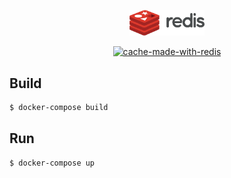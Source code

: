 <p align="center">
  <a href="https://redis.io/docs/" target="blank"><img src="https://github.com/svenkang/hobbitlink/blob/main/cache/redis-logo.png" width="120" alt="Redis Logo" /></a>
</p>
<p align="center">
  <a href="https://redis.io/docs/" target="_blank"><img src="https://img.shields.io/badge/made%20with-redis-red" alt="cache-made-with-redis" /></a>
</p>

## Build
```bash
$ docker-compose build
```

## Run
```bash
$ docker-compose up
```


